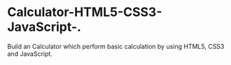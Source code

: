 # Calculator-HTML5-CSS3-JavaScript-.
Build an Calculator which perform basic calculation by using HTML5, CSS3 and JavaScript.
